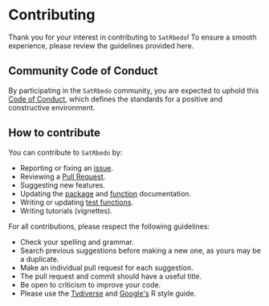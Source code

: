# Contributing
Thank you for your interest in contributing to `SatRbedo`! To ensure a smooth experience, please review the guidelines provided here.
## Community Code of Conduct
By participating in the `SatRbedo` community, you are expected to uphold this [Code of Conduct](CODE_OF_CONDUCT.md), which defines the standards for a positive and constructive environment.
## How to contribute
You can contribute to `SatRbedo` by:
- Reporting or fixing an [issue](https://github.com/pabl1t0x/SatRbedo/issues).
- Reviewing a [Pull Request](https://github.com/pabl1t0x/SatRbedo/pulls).
- Suggesting new features.
- Updating the [package](README.Rmd) and [function](/man) documentation.
- Writing or updating [test functions](/tests).
- Writing tutorials (vignettes).

For all contributions, please respect the following guidelines:
- Check your spelling and grammar.
- Search previous suggestions before making a new one, as yours may be a duplicate.
- Make an individual pull request for each suggestion.
- The pull request and commit should have a useful title.
- Be open to criticism to improve your code.
- Please use the [Tydiverse](https://style.tidyverse.org) and [Google's](https://google.github.io/styleguide/Rguide.html) R style guide.
